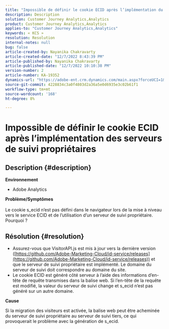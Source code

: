 ```yaml
---
title: "Impossible de définir le cookie ECID après l’implémentation du ou des serveurs de suivi propriétaires"
description: Description
solution: Customer Journey Analytics,Analytics
product: Customer Journey Analytics,Analytics
applies-to: "Customer Journey Analytics,Analytics"
keywords: « KCS »
resolution: Resolution
internal-notes: null
bug: false
article-created-by: Nayanika Chakravarty
article-created-date: "12/7/2022 8:43:39 PM"
article-published-by: Nayanika Chakravarty
article-published-date: "12/7/2022 10:10:38 PM"
version-number: 2
article-number: KA-19352
dynamics-url: "https://adobe-ent.crm.dynamics.com/main.aspx?forceUCI=1&pagetype=entityrecord&etn=knowledgearticle&id=ff2636d2-6f76-ed11-81aa-6045bd006d92"
source-git-commit: 4228834c3a0f4803d2a36a5e0d6935e3c02b61f1
workflow-type: tm+mt
source-wordcount: '168'
ht-degree: 8%

---
```


# Impossible de définir le cookie ECID après l’implémentation des serveurs de suivi propriétaires

## Description {#description}


<b>Environnement</b>

- Adobe Analytics

<b>Problème/Symptômes</b>
<br><br>Le cookie s_ecid n’est pas défini dans le navigateur lors de la mise à niveau vers le service ECID et de l’utilisation d’un serveur de suivi propriétaire. Pourquoi ?<br>

## Résolution {#resolution}


- Assurez-vous que VisitorAPI.js est mis à jour vers la dernière version ([https://github.com/Adobe-Marketing-Cloud/id-service/releases](https://github.com/Adobe-Marketing-Cloud/id-service/releases)) et que le serveur de suivi propriétaire est implémenté. Le domaine du serveur de suivi doit correspondre au domaine du site.
- Le cookie ECID est généré côté serveur à l’aide des informations d’en-tête de requête transmises dans la balise web. Si l’en-tête de la requête est modifié, la valeur du serveur de suivi change et s_ecid n’est pas généré sur un autre domaine.


<b>Cause</b>

Si la migration des visiteurs est activée, la balise web peut être acheminée du serveur de suivi propriétaire au serveur de suivi tiers, ce qui provoquerait le problème avec la génération de s_ecid.
